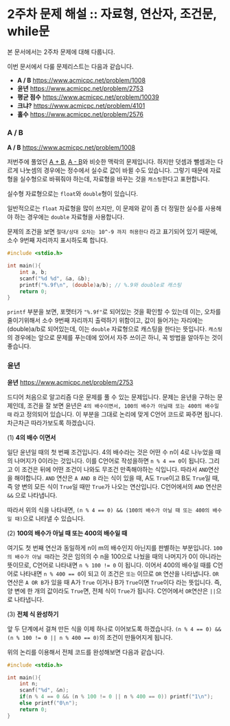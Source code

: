 # 2주차 문제 해설 :: 자료형, 연산자, 조건문, while문

본 문서에서는 2주차 문제에 대해 다룹니다.

이번 문서에서 다룰 문제리스트는 다음과 같습니다.

* **A / B** <https://www.acmicpc.net/problem/1008>
* **윤년** <https://www.acmicpc.net/problem/2753>
* **평균 점수** <https://www.acmicpc.net/problem/10039>
* **크냐?** <https://www.acmicpc.net/problem/4101>
* **홀수** <https://www.acmicpc.net/problem/2576>


### A / B
**A / B** <https://www.acmicpc.net/problem/1008>

저번주에 풀었던 [A + B](https://www.acmicpc.net/problem/1000), [A - B](https://www.acmicpc.net/problem/1001)와 비슷한 맥락의 문제입니다. 하지만 덧셈과 뺄셈과는 다르게 나눗셈의 경우에는 정수에서 실수로 값이 바뀔 수도 있습니다. 그렇기 때문에 자료형을 실수형으로 바꿔줘야 하는데, 자료형을 바꾸는 것을 `캐스팅`한다고 표현합니다.

실수형 자료형으로는 `float`와 `double`형이 있습니다.

일반적으로는 `float` 자료형을 많이 쓰지만, 이 문제와 같이 좀 더 정밀한 실수를 사용해야 하는 경우에는 `double` 자료형을 사용합니다.

문제의 조건을 보면 `절대/상대 오차는 10^-9 까지 허용한다` 라고 표기되어 있기 때문에, 소수 9번째 자리까지 표시하도록 합니다.

```c
#include <stdio.h>

int main(){
	int a, b;
	scanf("%d %d", &a, &b);
	printf("%.9f\n", (double)a/b); // %.9와 double로 캐스팅
	return 0;
}
```

`printf` 부분을 보면, 포맷터가 `"%.9f"`로 되어있는 것을 확인할 수 있는데 이는, 오차를 줄이기위해서 소수 9번째 자리까지 출력하기 위함이고, 값이 들어가는 자리에는 (double)a/b로 되어있는데, 이는 `double` 자료형으로 캐스팅을 한다는 뜻입니다.
`캐스팅`의 경우에는 앞으로 문제를 푸는데에 있어서 자주 쓰이곤 하니, 꼭 방법을 알아두는 것이 좋습니다.

### 윤년
**윤년** <https://www.acmicpc.net/problem/2753>

드디어 처음으로 알고리즘 다운 문제를 풀 수 있는 문제입니다. 문제는 윤년을 구하는 문제인데, 조건을 잘 보면 윤년은 `4의 배수이면서, 100의 배수가 아닐때 또는 400의 배수일 때` 라고 정의되어 있습니다. 이 부분을 그대로 논리에 맞게 C언어 코드로 짜주면 됩니다.
차근차근 따라가보도록 하겠습니다.

(1) **4의 배수 이면서**

일단 윤년일 때의 첫 번째 조건입니다. 4의 배수라는 것은 어떤 수 n이 4로 나누었을 때의 나머지가 0이라는 것입니다. 이를 C언어로 작성을하면 `n % 4 == 0`이 됩니다. 그리고 이 조건은 뒤에 어떤 조건이 나와도 무조건 만족해야하는 식입니다. 따라서 `AND`연산을 해야합니다. `AND` 연산은 `A AND B` 라는 식이 있을 때, A도 `True`이고 B도 `True`일 때, 즉 양 변의 모든 식이 `True`일 때만 `True`가 나오는 연산입니다. C언어에서의 `AND` 연산은 `&&` 으로 나타냅니다.

따라서 위의 식을 나타내면, `(n % 4 == 0) && (100의 배수가 아닐 때 또는 400의 배수일 때)`으로 나타낼 수 있습니다.

(2) **100의 배수가 아닐 때 또는 400의 배수일 때**

여기도 첫 번째 연산과 동일하게 n이 m의 배수인지 아닌지를 판별하는 부분입니다. `100의 배수가 아닐 때`라는 것은 임의의 수 n을 100으로 나눴을 때의 나머지가 0이 아니라는 뜻이므로, C언어로 나타내면 `n % 100 != 0` 이 됩니다. 이어서 400의 배수일 때를 C언어로 나타내면 `n % 400 == 0`이 되고 이 조건은 `또는` 이므로 `OR` 연산을 나타냅니다. `OR` 연산은 `A OR B`가 있을 때 A가 `True` 이거나 B가 `True`이면 `True`이다 라는 뜻입니다. 즉, 양 변에 한 개의 값이라도 `True`면, 전체 식이 `True`가 됩니다. C언어에서 `OR`연산은 `||`으로 나타냅니다.

(3) **전체 식 완성하기**

앞 두 단계에서 걸쳐 만든 식을 이제 하나로 이어보도록 하겠습니다. `(n % 4 == 0) && (n % 100 != 0 || n % 400 == 0)`의 조건이 만들어지게 됩니다.

위의 논리를 이용해서 전체 코드를 완성해보면 다음과 같습니다.

```c
#include <stdio.h>

int main(){
	int n;
	scanf("%d", &n);
	if(n % 4 == 0 && (n % 100 != 0 || n % 400 == 0)) printf("1\n");
	else printf("0\n");
	return 0;
}
```
